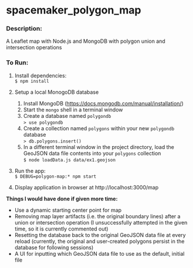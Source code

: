# spacemaker_polygon_map
### Description:
A Leaflet map with Node.js and MongoDB with polygon union and intersection operations

### To Run:
1. Install dependencies:  
    `$ npm install`

2. Setup a local MonogoDB database
    1. Install MongoDB (https://docs.mongodb.com/manual/installation/)  
    2. Start the `mongo` shell in a terminal window  
    3. Create a database named `polygondb`  
        `> use polygondb`  
    4. Create a collection named `polygons` within your new `polygondb` database  
        `> db.polygons.insert()`  
    5. In a different terminal window in the project directory, load the GeoJSON data file contents into your `polygons` collection  
        `$ node loadData.js data/ex1.geojson`

3. Run the app:  
    `$ DEBUG=polygon-map:* npm start`

4. Display application in browser at http://localhost:3000/map



**Things I would have done if given more time:**  
- Use a dynamic starting center point for map
- Removing map layer artifacts (i.e. the original boundary lines) after a union or intersection operation (I unsuccessfully attempted in the given time, so it is currently commented out)
- Resetting the database back to the original GeoJSON data file at every reload (currently, the original and user-created polygons persist in the database for following sessions)
- A UI for inputting which GeoJSON data file to use as the default, initial file
